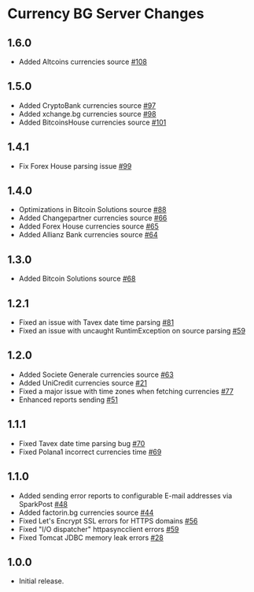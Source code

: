 Currency BG Server Changes
==========================

## 1.6.0
  * Added Altcoins currencies source [#108](../../issues/108)

## 1.5.0

  * Added CryptoBank currencies source [#97](../../issues/97)
  * Added xchange.bg currencies source [#98](../../issues/98)
  * Added BitcoinsHouse currencies source [#101](../../issues/101)

## 1.4.1

  * Fix Forex House parsing issue [#99](../../pull/99)

## 1.4.0

  * Optimizations in Bitcoin Solutions source [#88](../../issues/88)
  * Added Changepartner currencies source [#66](../../issues/66)
  * Added Forex House currencies source [#65](../../issues/65)
  * Added Allianz Bank currencies source [#64](../../issues/64)

## 1.3.0

  * Added Bitcoin Solutions source [#68](../../issues/68)

## 1.2.1

  * Fixed an issue with Tavex date time parsing [#81](../../issues/81)
  * Fixed an issue with uncaught RuntimException on source parsing [#59](../../issues/59)
  
## 1.2.0

  * Added Societe Generale currencies source [#63](../../issues/63)
  * Added UniCredit currencies source [#21](../../issues/21)
  * Fixed a major issue with time zones when fetching currencies [#77](../../issues/77)
  * Enhanced reports sending [#51](../../issues/51)
  
## 1.1.1

  * Fixed Tavex date time parsing bug [#70](../../issues/70)
  * Fixed Polana1 incorrect currencies time [#69](../../issues/69)

## 1.1.0

 * Added sending error reports to configurable E-mail addresses via SparkPost [#48](../../issues/48)
 * Added factorin.bg currencies source [#44](../../issues/44)
 * Fixed Let's Encrypt SSL errors for HTTPS domains [#56](../../issues/56)
 * Fixed "I/O dispatcher" httpasyncclient errors [#59](../../issues/59)
 * Fixed Tomcat JDBC memory leak errors [#28](../../issues/28)
  
## 1.0.0

 * Initial release.
